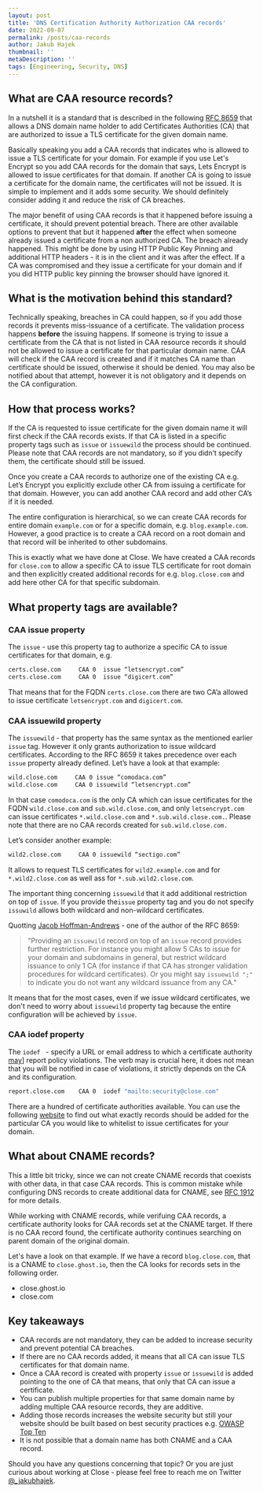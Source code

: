 ```yaml
---
layout: post
title: 'DNS Certification Authority Authorization CAA records'
date: 2022-09-07
permalink: /posts/caa-records
author: Jakub Hajek
thumbnail: ''
metaDescription: ''
tags: [Engineering, Security, DNS]
---
```


## What are CAA resource records?

In a nutshell it is a standard that is described in the following [RFC 8659](https://www.rfc-editor.org/rfc/rfc8659) that allows a DNS domain name holder to add Certificates Authorities (CA) that are authorized to issue a TLS certificate for the given domain name.  

Basically speaking you add a CAA records that indicates who is allowed to issue a TLS certificate for your domain. For example if you use Let's Encrypt so you add CAA records for the domain that says, Lets Encrypt is allowed to issue certificates for that domain. If another CA is going to issue a certificate for the domain name, the certificates will not be issued. It is simple to implement and it adds some security. We should definitely consider adding it and reduce the risk of CA breaches. 

The major benefit of using CAA records is that it happened before issuing a certificate, it should prevent potential breach. There are other available options to prevent that but it happened **after** the effect when someone already issued a certificate from a non authorized CA. The breach already happened. This might be done by using HTTP Public Key Pinning and additional HTTP headers - it is in the client and it was after the effect. If a CA was compromised and they issue a certificate for your domain and if you did HTTP public key pinning the browser should have ignored it.

## What is the motivation behind this standard?

Technically speaking, breaches in CA could happen, so if you add those records it prevents miss-issuance of a certificate. The validation process happens **before** the issuing happens. If someone is trying to issue a certificate from the CA that is not listed in CAA resource records it should not be allowed to issue a certificate for that particular domain name. CAA will check if the CAA record is created and if it matches CA name than certificate should be issued, otherwise it should be denied. You may also be notified about that attempt, however it is not obligatory and it depends on the CA configuration. 

## How that process works?

If the CA is requested to issue certificate for the given domain name it will first check if the CAA records exists. If that CA is listed in a specific property tags such as `issue` or `issuewild` the process should be continued. Please note that CAA records are not mandatory, so if you didn’t specify them, the certificate should still be issued. 

Once you create a CAA records to authorize one of the existing CA e.g. Let’s Encrypt you explicitly exclude other CA from issuing a certificate for that domain. However, you can add another CAA record and add other CA’s if it is needed. 

The entire configuration is hierarchical, so we can create CAA records for entire domain `example.com` or for a specific domain, e.g. `blog.example.com`. However, a good practice is to create a CAA record on a root domain and that record will be inherited to other subdomains. 

This is exactly what we have done at Close. We have created a CAA records for `close.com` to allow a specific CA to issue TLS certificate for root domain and then explicitly created additional records for e.g. `blog.close.com` and add here other CA for that specific subdomain. 

## What property tags are available? 

### CAA issue property

The `issue` - use this property tag to authorize a specific CA to issue certificates for that domain, e.g.

```bash
certs.close.com     CAA 0  issue “letsencrypt.com”
certs.close.com     CAA 0  issue “digicert.com”
```

That means that for the FQDN `certs.close.com` there are two CA’a allowed to issue certificate `letsencrypt.com` and `digicert.com`.

### CAA issuewild property

The `issuewild` - that property has the same syntax as the mentioned earlier `issue` tag. However it only grants authorization to issue wildcard certificates. According to the RFC 8659 it takes precedence over each `issue` property already defined. Let’s have a look at that example:

```bash
wild.close.com     CAA 0 issue “comodaca.com”
wild.close.com     CAA 0 issuewild “letsencrypt.com”
```

In that case `comodoca.com` is the only CA which can issue certificates for the FQDN `wild.close.com` and `sub.wild.close.com`, and only `letsencrypt.com` can issue certificates `*.wild.close.com` and `*.sub.wild.close.com.`. Please note that there are no CAA records created for `sub.wild.close.com.`

Let’s consider another example: 

```bash
wild2.close.com     CAA 0 issuewild “sectigo.com”
```

It allows to request TLS certificates for `wild2.example.com` and for `*.wild2.close.com` as well ass for `*.sub.wild2.close.com`.

The important thing concerning `issuewild` that it add additional restriction on top of `issue`. If you provide the`issue` property tag and you do not specify `issuwild` allows both wildcard and non-wildcard certificates. 

Quotting [Jacob Hoffman-Andrews](https://www.eff.org/about/staff/jacob-hoffman-andrews) - one of the author of the RFC 8659: 
> "Providing an `issuewild` record on top of an `issue` record provides further restriction. For instance you might allow 5 CAs to issue for your domain and subdomains in general, but restrict wildcard issuance to only 1 CA (for instance if that CA has stronger validation procedures for wildcard certificates). Or you might say `issuewild ";"` to indicate you do not want any wildcard issuance from any CA."

It means that for the most cases, even if we issue wildcard certificates, we don't need to worry about `issuewild` property tag because the entire configuration will be achieved by `issue`.

### CAA iodef property

The `iodef ` - specify a URL or email address to which a certificate authority [may](https://www.rfc-editor.org/rfc/rfc2119#section-5)] report policy violations. The verb may is crucial here, it does not mean that you will be notified in case of violations, it strictly depends on the CA and its configuration.

```bash
report.close.com    CAA 0  iodef "mailto:security@close.com"
```

There are a hundred of certificate authorities available. You can use the following [website](https://sslmate.com/caa/) to find out what exactly records should be added for the particular CA you would like to whitelist to issue certificates for your domain. 

## What about CNAME records?

This a little bit tricky, since we can not create CNAME records that coexists with other data, in that case CAA records. This is common mistake while configuring DNS records to create additional data for CNAME, see [RFC 1912](https://www.ietf.org/rfc/rfc1912.txt) for more details. 

While working with CNAME records, while verifuing CAA records, a certificate authority looks for CAA records set at the CNAME target. If there is no CAA record found, the certificate authority continues searching on parent domain of the original domain. 

Let's have a look on that example. If we have a record `blog.close.com`, that is a CNAME to `close.ghost.io`, then the CA looks for records sets in the following order. 

- close.ghost.io
- close.com

## Key takeaways

- CAA records are not mandatory, they can be added to increase security and prevent potential CA breaches.
- If there are no CAA records added, it means that all CA can issue TLS certificates for that domain name. 
- Once a CAA record is created with property `issue` or `issuewild` is added pointing to the one of CA that means, that only that CA can issue a certificate.
- You can publish multiple properties for that same domain name by adding multiple CAA resource records, they are additive. 
- Adding those records increases the website security but still your website should be built based on best security practices e.g. [OWASP Top Ten](https://owasp.org/www-project-top-ten/)
- It is not possible that a domain name has both CNAME and a CAA record. 

Should you have any questions concerning that topic? Or you are just curious about working at Close - please feel free to reach me on Twitter [@_jakubhajek](https://twitter.com/_jakubhajek). 